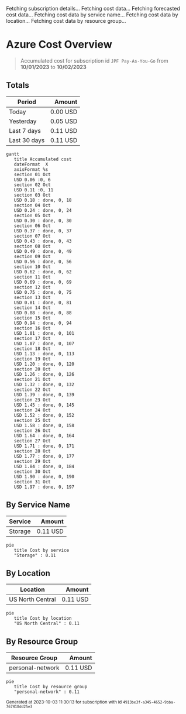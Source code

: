 Fetching subscription details...
Fetching cost data...
Fetching forecasted cost data...
Fetching cost data by service name...
Fetching cost data by location...
Fetching cost data by resource group...
# Azure Cost Overview

> Accumulated cost for subscription id `JPF Pay-As-You-Go` from **10/01/2023** to **10/02/2023**

## Totals

|Period|Amount|
|---|---:|
|Today|0.00 USD|
|Yesterday|0.05 USD|
|Last 7 days|0.11 USD|
|Last 30 days|0.11 USD|

```mermaid
gantt
   title Accumulated cost
   dateFormat  X
   axisFormat %s
   section 01 Oct
   USD 0.06 :0, 6
   section 02 Oct
   USD 0.11 :0, 11
   section 03 Oct
   USD 0.18 : done, 0, 18
   section 04 Oct
   USD 0.24 : done, 0, 24
   section 05 Oct
   USD 0.30 : done, 0, 30
   section 06 Oct
   USD 0.37 : done, 0, 37
   section 07 Oct
   USD 0.43 : done, 0, 43
   section 08 Oct
   USD 0.49 : done, 0, 49
   section 09 Oct
   USD 0.56 : done, 0, 56
   section 10 Oct
   USD 0.62 : done, 0, 62
   section 11 Oct
   USD 0.69 : done, 0, 69
   section 12 Oct
   USD 0.75 : done, 0, 75
   section 13 Oct
   USD 0.81 : done, 0, 81
   section 14 Oct
   USD 0.88 : done, 0, 88
   section 15 Oct
   USD 0.94 : done, 0, 94
   section 16 Oct
   USD 1.01 : done, 0, 101
   section 17 Oct
   USD 1.07 : done, 0, 107
   section 18 Oct
   USD 1.13 : done, 0, 113
   section 19 Oct
   USD 1.20 : done, 0, 120
   section 20 Oct
   USD 1.26 : done, 0, 126
   section 21 Oct
   USD 1.32 : done, 0, 132
   section 22 Oct
   USD 1.39 : done, 0, 139
   section 23 Oct
   USD 1.45 : done, 0, 145
   section 24 Oct
   USD 1.52 : done, 0, 152
   section 25 Oct
   USD 1.58 : done, 0, 158
   section 26 Oct
   USD 1.64 : done, 0, 164
   section 27 Oct
   USD 1.71 : done, 0, 171
   section 28 Oct
   USD 1.77 : done, 0, 177
   section 29 Oct
   USD 1.84 : done, 0, 184
   section 30 Oct
   USD 1.90 : done, 0, 190
   section 31 Oct
   USD 1.97 : done, 0, 197
```

## By Service Name

|Service|Amount|
|---|---:|
|Storage|0.11 USD|

```mermaid
pie
   title Cost by service
   "Storage" : 0.11
```

## By Location

|Location|Amount|
|---|---:|
|US North Central|0.11 USD|

```mermaid
pie
   title Cost by location
   "US North Central" : 0.11
```

## By Resource Group

|Resource Group|Amount|
|---|---:|
|personal-network|0.11 USD|

```mermaid
pie
   title Cost by resource group
   "personal-network" : 0.11
```

<sup>Generated at 2023-10-03 11:30:13 for subscription with id `4913be3f-a345-4652-9bba-767418dd25e3`</sup>

